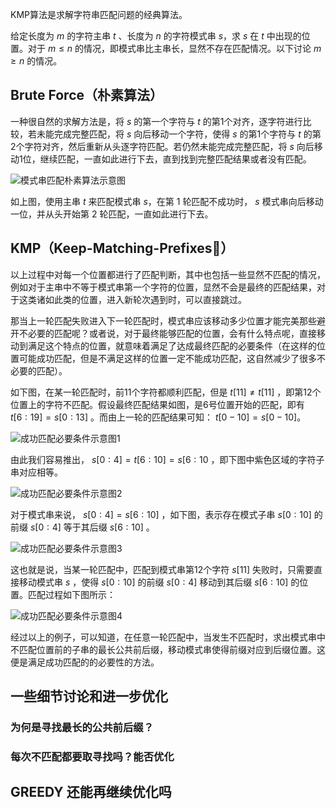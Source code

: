 KMP算法是求解字符串匹配问题的经典算法。

给定长度为 $m$ 的字符主串 $t$ 、长度为 $n$ 的字符模式串 $s$，求 $s$ 在 $t$ 中出现的位置。对于 $m \le n$ 的情况，即模式串比主串长，显然不存在匹配情况。以下讨论 $m\geq n$ 的情况。

## Brute Force（朴素算法）
一种很自然的求解方法是，将 $s$ 的第一个字符与 $t$ 的第1个对齐，逐字符进行比较，若未能完成完整匹配，将 $s$ 向后移动一个字符，使得 $s$ 的第1个字符与 $t$ 的第2个字符对齐，然后重新从头逐字符匹配。若仍然未能完成完整匹配，将 $s$ 向后移动1位，继续匹配，一直如此进行下去，直到找到完整匹配结果或者没有匹配。

![模式串匹配朴素算法示意图](https://github.com/user-attachments/assets/481cb94b-123b-450b-b002-0a67dd449e2b)

如上图，使用主串 $t$ 来匹配模式串 $s$，在第 $\textrm{1}$ 轮匹配不成功时， $s$ 模式串向后移动一位，并从头开始第 $\textrm{2}$ 轮匹配，一直如此进行下去。

## KMP（Keep-Matching-Prefixes🫣）
以上过程中对每一个位置都进行了匹配判断，其中也包括一些显然不匹配的情况，例如对于主串中不等于模式串第一个字符的位置，显然不会是最终的匹配结果，对于这类诸如此类的位置，进入新轮次遇到时，可以直接跳过。

那当上一轮匹配失败进入下一轮匹配时，模式串应该移动多少位置才能完美那些避开不必要的匹配呢？或者说，对于最终能够匹配的位置，会有什么特点呢，直接移动到满足这个特点的位置，就意味着满足了达成最终匹配的必要条件（在这样的位置可能成功匹配，但是不满足这样的位置一定不能成功匹配，这自然减少了很多不必要的匹配）。

如下图，在某一轮匹配时，前11个字符都顺利匹配，但是 $t[11] \neq t[11]$ ，即第12个位置上的字符不匹配。假设最终匹配结果如图，是6号位置开始的匹配，即有 $t[6:19]=s[0:13]$ 。而由上一轮的匹配结果可知： $t[0-10]=s[0-10]$。

![成功匹配必要条件示意图1](https://github.com/user-attachments/assets/4dfeef11-8df9-441d-942c-3b688277ac10)

由此我们容易推出， $s[0:4]=t[6:10]=s[6:10$ ，即下图中紫色区域的字符子串对应相等。

![成功匹配必要条件示意图2](https://github.com/user-attachments/assets/93e32a5e-71e9-4c5e-a0bc-e0ec63f9d8c3)

对于模式串来说， $s[0:4]=s[6:10]$ ，如下图，表示存在模式子串 $s[0:10]$ 的前缀 $s[0:4]$ 等于其后缀 $s[6:10]$ 。

![成功匹配必要条件示意图3](https://github.com/user-attachments/assets/32eb05f0-a41c-447d-b359-e45c064f6c7d)

这也就是说，当某一轮匹配中，匹配到模式串第12个字符 $s[11]$ 失败时，只需要直接移动模式串 $s$ ，使得 $s[0:10]$ 的前缀 $s[0:4]$ 移动到其后缀 $s[6:10]$ 的位置。匹配过程如下图所示：

![成功匹配必要条件示意图4](https://github.com/user-attachments/assets/f01c94cf-d7ba-4017-9f43-91f7a63cb572)

经过以上的例子，可以知道，在任意一轮匹配中，当发生不匹配时，求出模式串中不匹配位置前的子串的最长公共前后缀，移动模式串使得前缀对应到后缀位置。这便是满足成功匹配的的必要性的方法。

## 一些细节讨论和进一步优化

### 为何是寻找最长的公共前后缀？

### 每次不匹配都要取寻找吗？能否优化

## GREEDY 还能再继续优化吗
